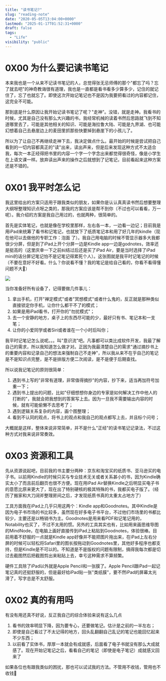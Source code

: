 ```yaml
---
title: "读书笔记?"
slug: "reading-note"
date: "2020-05-05T13:04:00+0000"
lastmod: "2025-01-17T01:52:31+0000"
draft: false
tags:
  - "Life"
visibility: "public"
---
```

# 0X00 为什么要记读书笔记

本来我也是一个从来不记读书笔记的人，总觉得张无忌师傅的那个"都忘了吗？忘了就去吧"的神奇教诲很有道理，我也是一直都是看书看多少算多少，记住的就记住了，忘了也就忘了。即使这次开始记笔记也不是因为我要把看过的内容都记住，这完全不可能。

那到底是什么原因让我开始记读书笔记了呢？"走神"。没错，就是走神。我看书的时候，尤其是自己没有那么大兴趣的书，我经常机械的读着书然后思路就飞到不知道哪里去了，可能是其他相关的知识、可能是海拉鲁大陆、可能是九界湖、也可能幻想着自己去悬崖边上的麦田里抓那些快要掉到悬崖下的小孩儿了。

所以为了让自己不再继续走神下去，我决定做点什么。最开始的时候是尝试把自己看到的一切内容都真正的"读"出来，读出声来，但是后来发现这种方式不太适合我，每次一本正经得把书里的内容一个字一个字念出来都觉得很奇怪，像是小学生在上语文课一样。放弃读出声来的操作之后就想到了记笔记，目前看起来这种方案还是不错的。

# 0X01 我平时怎么记

我这里给出的方案只适用于跟我类似的朋友，如果你是认认真真读书然后想要整理大纲呀整理知识点呀之类的，那我的方案应该是帮不到你（不过也可以看看，万一呢）。我介绍的方案是我自己用过的，也就两种，很简单的。

首先是实体笔记，也就是像在学校里那样，左右各一本，一边看一边记；目前我是用iPad来统筹了看书和记笔记，也就放下了纸质笔记本和用了好几年的kindle（现在他可以去做他的专职工作：泡面 了）。我自己用电脑的时候不管显示器多大我都很少分屏，但是到了iPad上开个分屏一边是Kindle app一边是godnotes，效率还是挺高的（这里庆幸一下之前纠结过后还是买了iPad Air，要是当时选择了iPad mini的话分屏记笔记怕不是记笔记得累死个人）。这张图就是我平时记笔记的时候（不要在意好不好看。什么？你说看不懂？我的笔记是给自己看的，你看不看得懂问题不大🤣）

![](https://tva1.sinaimg.cn/large/007S8ZIlgy1gehuhyuz0lj31400u0npd.jpg)

当你准备好所有设备了，记得要做几件事儿：

  1. 拿出手机，打开"禅定模式"或者"冥想模式"或者什么鬼的，反正就是那种类似直接锁定你手机，让你什么都干不了的模式；
  2. 如果是用iPad看书，打开你的"勿扰模式"；
  3. 去一个安静的地方，桌子上的东西尽可能的少，最好只有书、笔记本和一支笔；
  4. 让你的小爱同学或者Siri或者谁在一个小时后叫你；

我平时记笔记怎么说呢。。。叫"意识流"吧。凡事都可以类比成软件开发，我最了解自己的需求，所以我知道怎么做才对。正因为我最清楚自己的需求"通过摘抄书上的重要内容和记录自己的想法来强制自己不走神"，所以我从来不在乎自己的笔记是不是知识点完整，是不是排版方便二次阅读，是不是便于后期查找。

所以说我记笔记的原则很简单：

  1. 遇到书上写的"非常有道理，非常值得摘抄"的内容，抄下来，适当再加符号加重一下；
  2. 遇到书上提出的问题，比如"仔细想想你身边的专家是如何解决工作中他人的打断的"，我就会把我想到的答案写上去。因为一旦我不需要输出内容的时候，就有可能偷懒不去思考了；
  3. 遇到逻辑关系复杂的内容，画个图整理；
  4. 看到不认同的观点，将书上的观点和我自己的观点都写上去，并且标个问号；

大概就是这样，整体来说非常简单，并不是什么"正经"的读书笔记记录法，不过这种方式对我来说非常奏效。

# 0X03 资源和工具

先从资源说起吧，目前我的书主要分两种：京东和淘宝买的纸质书、亚马逊买的电子书。以前用Kindle的时候只买与专业技术无关或者关系甚小的书，因为Kindle确实太小了而且前后翻页也很不方便。现在用iPad Air替换Kindle之后明显买电子书的意愿比原来更大了，现在出了特别硬核的极其特殊的书，我都买电子版了。（经历了搬家和大刀阔斧整理房间之后，才发现纸质书真的太重太占地方了）

工具方面我在iPad上几乎只用这两个：Kindle app和Goodnotes。其中Kindle是因为电子书市场的书比较多，虽然现在好多电子书平台，不过他们市场里的书都比较少，主要还是以畅销书为主。Goodnotes是用来看PDF和记笔记用的，Notability也买了，不过不太用的惯。另外的工具其实也有，比如用来画思维导图的MindNode，在电脑上画好直接传到iPad上粘贴到Goodnotes，体验很棒。目前用着不舒服的一点就是Kindle app好像并不能把图片拖出来，在iPad上左右分屏的时候可以轻松将Safari里的图长按拖动到Goodnotes里，其他好多程序也都支持，但是Kindle是不可以的。不知道是不是版权的问题有限制，搞得我每次都是切过去截图然后把截图剪出来粘贴上去，幸亏这种需求不算频繁。

硬件工具除了iPad以外就是Apple Pencil和一张膜了。Apple Pencil跟iPad一起记笔记真的还挺舒服的，但是最好给iPad贴一张"类纸膜"，要不然iPad的屏幕太光滑了，写字总是不太舒服。

# 0X02 真的有用吗

有没有用还真不好说，反正我自己的综合体验来说有这么几点

  1. 看书的效率明显下降，因为要专心，还要做笔记。估计是之前的一半左右；
  2. 即使是自己看过了不太记得的地方，回头乱翻翻自己乱记的笔记也能回忆起来不少东西；
  3. 以前看了实体书，厚厚一本就会有成就感，后面看了电子书就没有那么大成就感了。现在开始记笔记之后，看看自己的笔记（即使是电子笔记）成就感又回来了

如果各位也有跟我类似的困扰，那也可以试试我的方法。不管用不收钱，管用也不收钱🤩
